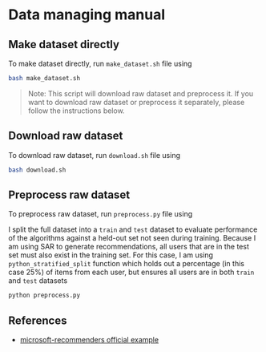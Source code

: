 # Data managing manual

## Make dataset directly

To make dataset directly, run `make_dataset.sh` file using

```bash
bash make_dataset.sh
```

> Note: This script will download raw dataset and preprocess it. If you want to download raw dataset or preprocess it separately, please follow the instructions below.

## Download raw dataset

To download raw dataset, run `download.sh` file using

```bash
bash download.sh
```

## Preprocess raw dataset

To preprocess raw dataset, run `preprocess.py` file using

I split the full dataset into a `train` and `test` dataset to evaluate performance of the algorithms against a held-out set not seen during training. Because I am using SAR to generate recommendations, all users that are in the test set must also exist in the training set. For this case, I am using `python_stratified_split` function which holds out a percentage (in this case 25%) of items from each user, but ensures all users are in both `train` and `test` datasets

```bash
python preprocess.py
```

## References

- [microsoft-recommenders official example](https://github.com/recommenders-team/recommenders/blob/main/examples/00_quick_start/sar_movielens.ipynb)
